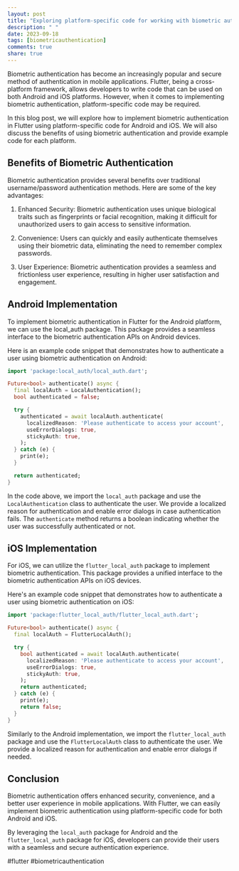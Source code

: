 ```yaml
---
layout: post
title: "Exploring platform-specific code for working with biometric authentication in Flutter."
description: " "
date: 2023-09-18
tags: [biometricauthentication]
comments: true
share: true
---
```


Biometric authentication has become an increasingly popular and secure method of authentication in mobile applications. Flutter, being a cross-platform framework, allows developers to write code that can be used on both Android and iOS platforms. However, when it comes to implementing biometric authentication, platform-specific code may be required.

In this blog post, we will explore how to implement biometric authentication in Flutter using platform-specific code for Android and iOS. We will also discuss the benefits of using biometric authentication and provide example code for each platform.

## Benefits of Biometric Authentication

Biometric authentication provides several benefits over traditional username/password authentication methods. Here are some of the key advantages:

1. Enhanced Security: Biometric authentication uses unique biological traits such as fingerprints or facial recognition, making it difficult for unauthorized users to gain access to sensitive information.

2. Convenience: Users can quickly and easily authenticate themselves using their biometric data, eliminating the need to remember complex passwords.

3. User Experience: Biometric authentication provides a seamless and frictionless user experience, resulting in higher user satisfaction and engagement.

## Android Implementation

To implement biometric authentication in Flutter for the Android platform, we can use the local_auth package. This package provides a seamless interface to the biometric authentication APIs on Android devices.

Here is an example code snippet that demonstrates how to authenticate a user using biometric authentication on Android:

```dart
import 'package:local_auth/local_auth.dart';

Future<bool> authenticate() async {
  final localAuth = LocalAuthentication();
  bool authenticated = false;

  try {
    authenticated = await localAuth.authenticate(
      localizedReason: 'Please authenticate to access your account',
      useErrorDialogs: true,
      stickyAuth: true,
    );
  } catch (e) {
    print(e);
  }

  return authenticated;
}
```

In the code above, we import the `local_auth` package and use the `LocalAuthentication` class to authenticate the user. We provide a localized reason for authentication and enable error dialogs in case authentication fails. The `authenticate` method returns a boolean indicating whether the user was successfully authenticated or not.

## iOS Implementation

For iOS, we can utilize the `flutter_local_auth` package to implement biometric authentication. This package provides a unified interface to the biometric authentication APIs on iOS devices.

Here's an example code snippet that demonstrates how to authenticate a user using biometric authentication on iOS:

```dart
import 'package:flutter_local_auth/flutter_local_auth.dart';

Future<bool> authenticate() async {
  final localAuth = FlutterLocalAuth();

  try {
    bool authenticated = await localAuth.authenticate(
      localizedReason: 'Please authenticate to access your account',
      useErrorDialogs: true,
      stickyAuth: true,
    );
    return authenticated;
  } catch (e) {
    print(e);
    return false;
  }
}
```

Similarly to the Android implementation, we import the `flutter_local_auth` package and use the `FlutterLocalAuth` class to authenticate the user. We provide a localized reason for authentication and enable error dialogs if needed.

## Conclusion

Biometric authentication offers enhanced security, convenience, and a better user experience in mobile applications. With Flutter, we can easily implement biometric authentication using platform-specific code for both Android and iOS.

By leveraging the `local_auth` package for Android and the `flutter_local_auth` package for iOS, developers can provide their users with a seamless and secure authentication experience.

#flutter #biometricauthentication